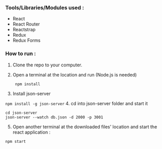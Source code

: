 ### Tools/Libraries/Modules used :
* React
* React Router
* Reactstrap
* Redux
* Redux Forms

### How to run :
1. Clone the repo to your computer.
2. Open a terminal at the location and run (Node.js is needed)

    ``` npm install```
3. Install json-server

 ```npm install -g json-server```
4. cd into json-server folder and start it

 ```
 cd json-server
 json-server --watch db.json -d 2000 -p 3001

 ```
5. Open another terminal at the downloaded files' location and start the react application :

 ```npm start```
